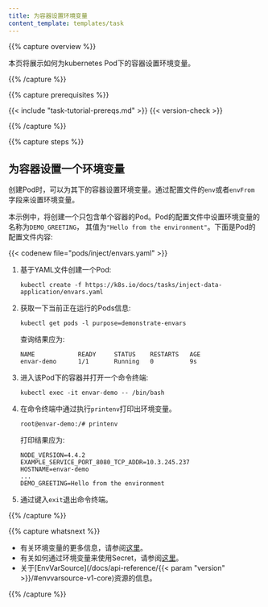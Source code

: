 ```yaml
---
title: 为容器设置环境变量
content_template: templates/task
---
```


{{% capture overview %}}

本页将展示如何为kubernetes Pod下的容器设置环境变量。

{{% /capture %}}


{{% capture prerequisites %}}

{{< include "task-tutorial-prereqs.md" >}} {{< version-check >}}

{{% /capture %}}


{{% capture steps %}}

## 为容器设置一个环境变量

创建Pod时，可以为其下的容器设置环境变量。通过配置文件的`env`或者`envFrom` 字段来设置环境变量。

本示例中，将创建一个只包含单个容器的Pod。Pod的配置文件中设置环境变量的名称为`DEMO_GREETING`，
其值为`"Hello from the environment"`。下面是Pod的配置文件内容:

{{< codenew file="pods/inject/envars.yaml" >}}

1. 基于YAML文件创建一个Pod:

    ```shell
    kubectl create -f https://k8s.io/docs/tasks/inject-data-application/envars.yaml
    ```
       
1. 获取一下当前正在运行的Pods信息:

    ```shell
    kubectl get pods -l purpose=demonstrate-envars
    ```
       
    查询结果应为:
    
    ```shell
    NAME            READY     STATUS    RESTARTS   AGE
    envar-demo      1/1       Running   0          9s
    ```
      
1. 进入该Pod下的容器并打开一个命令终端:
    
    ```shell
    kubectl exec -it envar-demo -- /bin/bash
    ```

1. 在命令终端中通过执行`printenv`打印出环境变量。

    ```shell
    root@envar-demo:/# printenv
    ```
    
    打印结果应为:
    
    ```shell
    NODE_VERSION=4.4.2
    EXAMPLE_SERVICE_PORT_8080_TCP_ADDR=10.3.245.237
    HOSTNAME=envar-demo
    ...
    DEMO_GREETING=Hello from the environment
    ```
        
1. 通过键入`exit`退出命令终端。

{{% /capture %}}

{{% capture whatsnext %}}

* 有关环境变量的更多信息，请参阅[这里](/docs/tasks/configure-pod-container/environment-variable-expose-pod-information/)。
* 有关如何通过环境变量来使用Secret，请参阅[这里](/docs/user-guide/secrets/#using-secrets-as-environment-variables)。
* 关于[EnvVarSource](/docs/api-reference/{{< param "version" >}}/#envvarsource-v1-core)资源的信息。

{{% /capture %}}



